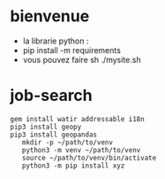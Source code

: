 # bienvenue 
- la librarie python :
- pip install -m requirements 
- vous pouvez faire sh ./mysite.sh 

# job-search
 ````
gem install watir addressable i18n
pip3 install geopy
pip3 install geopandas
    mkdir -p ~/path/to/venv
    python3 -m venv ~/path/to/venv
    source ~/path/to/venv/bin/activate
    python3 -m pip install xyz


````
